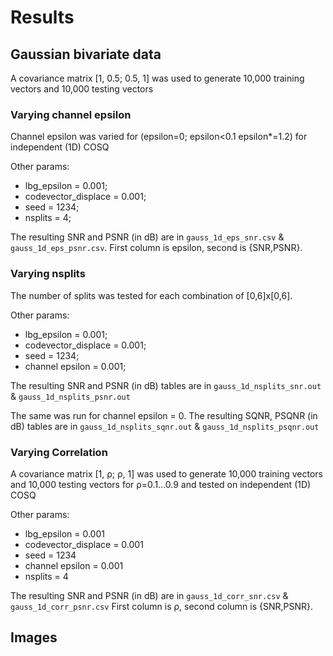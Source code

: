 # Results

## Gaussian bivariate data
A covariance matrix [1, 0.5; 0.5, 1] was used to generate 10,000 training vectors and 10,000 testing vectors
### Varying channel epsilon

Channel epsilon was varied for (epsilon=0; epsilon<0.1 epsilon*=1.2) for independent (1D) COSQ

Other params:
 * lbg_epsilon = 0.001;
 * codevector_displace = 0.001;
 * seed = 1234;
 * nsplits = 4;

The resulting SNR and PSNR (in dB) are in `gauss_1d_eps_snr.csv` & `gauss_1d_eps_psnr.csv`. First column is epsilon, second is {SNR,PSNR}.

### Varying nsplits

The number of splits was tested for each combination of [0,6]x[0,6].

Other params:
 * lbg_epsilon = 0.001;
 * codevector_displace = 0.001;
 * seed = 1234;
 * channel epsilon = 0.001;

The resulting SNR and PSNR (in dB) tables are in `gauss_1d_nsplits_snr.out` & `gauss_1d_nsplits_psnr.out`

The same was run for channel epsilon = 0. The resulting SQNR, PSQNR (in dB) tables are in `gauss_1d_nsplits_sqnr.out` & `gauss_1d_nsplits_psqnr.out`

### Varying Correlation
A covariance matrix [1, ρ; ρ, 1] was used to generate 10,000 training vectors and 10,000 testing vectors for ρ=0.1...0.9 and tested on independent (1D) COSQ

Other params:
 * lbg_epsilon = 0.001
 * codevector_displace = 0.001
 * seed = 1234
 * channel epsilon = 0.001
 * nsplits = 4

The resulting SNR and PSNR (in dB) are in `gauss_1d_corr_snr.csv` & `gauss_1d_corr_psnr.csv` First column is ρ, second column is {SNR,PSNR}.

## Images


